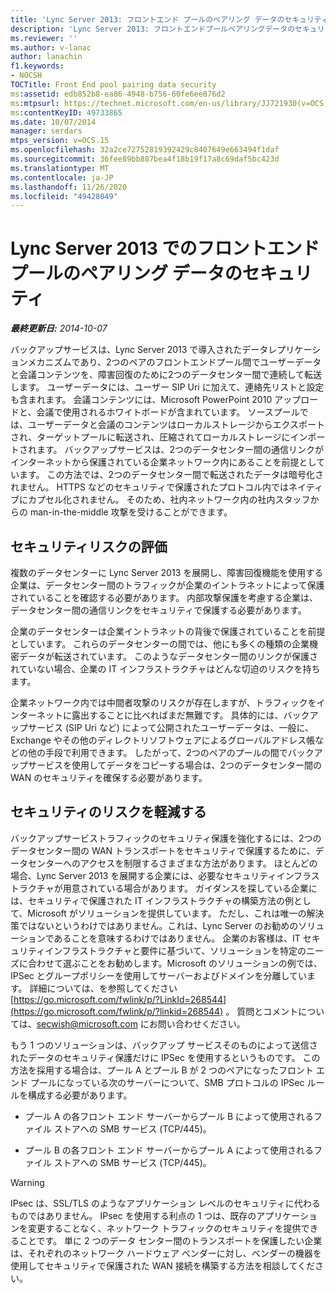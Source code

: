 ```yaml
---
title: 'Lync Server 2013: フロントエンド プールのペアリング データのセキュリティ'
description: 'Lync Server 2013: フロントエンドプールペアリングデータのセキュリティ。'
ms.reviewer: ''
ms.author: v-lanac
author: lanachin
f1.keywords:
- NOCSH
TOCTitle: Front End pool pairing data security
ms:assetid: edb852b8-ea86-4948-b756-60fe6ee876d2
ms:mtpsurl: https://technet.microsoft.com/en-us/library/JJ721930(v=OCS.15)
ms:contentKeyID: 49733865
ms.date: 10/07/2014
manager: serdars
mtps_version: v=OCS.15
ms.openlocfilehash: 32a2ce72752819392429c8407649e663494f1daf
ms.sourcegitcommit: 36fee89bb887bea4f18b19f17a8c69daf5bc423d
ms.translationtype: MT
ms.contentlocale: ja-JP
ms.lasthandoff: 11/26/2020
ms.locfileid: "49428049"
---
```

# <a name="front-end-pool-pairing-data-security-in-lync-server-2013"></a>Lync Server 2013 でのフロントエンド プールのペアリング データのセキュリティ

<div data-xmlns="http://www.w3.org/1999/xhtml">

<div class="topic" data-xmlns="http://www.w3.org/1999/xhtml" data-msxsl="urn:schemas-microsoft-com:xslt" data-cs="https://msdn.microsoft.com/">

<div data-asp="https://msdn2.microsoft.com/asp">



</div>

<div id="mainSection">

<div id="mainBody">

<span> </span>

_**最終更新日:** 2014-10-07_

バックアップサービスは、Lync Server 2013 で導入されたデータレプリケーションメカニズムであり、2つのペアのフロントエンドプール間でユーザーデータと会議コンテンツを、障害回復のために2つのデータセンター間で連続して転送します。 ユーザーデータには、ユーザー SIP Uri に加えて、連絡先リストと設定も含まれます。 会議コンテンツには、Microsoft PowerPoint 2010 アップロードと、会議で使用されるホワイトボードが含まれています。 ソースプールでは、ユーザーデータと会議のコンテンツはローカルストレージからエクスポートされ、ターゲットプールに転送され、圧縮されてローカルストレージにインポートされます。 バックアップサービスは、2つのデータセンター間の通信リンクがインターネットから保護されている企業ネットワーク内にあることを前提としています。 この方法では、2つのデータセンター間で転送されたデータは暗号化されません。 HTTPS などのセキュリティで保護されたプロトコル内ではネイティブにカプセル化されません。 そのため、社内ネットワーク内の社内スタッフからの man-in-the-middle 攻撃を受けることができます。

<div>

## <a name="evaluating-security-risks"></a>セキュリティリスクの評価

複数のデータセンターに Lync Server 2013 を展開し、障害回復機能を使用する企業は、データセンター間のトラフィックが企業のイントラネットによって保護されていることを確認する必要があります。 内部攻撃保護を考慮する企業は、データセンター間の通信リンクをセキュリティで保護する必要があります。

企業のデータセンターは企業イントラネットの背後で保護されていることを前提としています。 これらのデータセンターの間では、他にも多くの種類の企業機密データが転送されています。 このようなデータセンター間のリンクが保護されていない場合、企業の IT インフラストラクチャはどんな切迫のリスクを持ちます。

企業ネットワーク内では中間者攻撃のリスクが存在しますが、トラフィックをインターネットに露出することに比べればまだ無難です。 具体的には、バックアップサービス (SIP Uri など) によって公開されたユーザーデータは、一般に、Exchange やその他のディレクトリソフトウェアによるグローバルアドレス帳などの他の手段で利用できます。 したがって、2つのペアのプールの間でバックアップサービスを使用してデータをコピーする場合は、2つのデータセンター間の WAN のセキュリティを確保する必要があります。

</div>

<div>

## <a name="mitigating-security-risks"></a>セキュリティのリスクを軽減する

バックアップサービストラフィックのセキュリティ保護を強化するには、2つのデータセンター間の WAN トランスポートをセキュリティで保護するために、データセンターへのアクセスを制限するさまざまな方法があります。 ほとんどの場合、Lync Server 2013 を展開する企業には、必要なセキュリティインフラストラクチャが用意されている場合があります。 ガイダンスを探している企業には、セキュリティで保護された IT インフラストラクチャの構築方法の例として、Microsoft がソリューションを提供しています。 ただし、これは唯一の解決策ではないというわけではありません。これは、Lync Server のお勧めのソリューションであることを意味するわけではありません。 企業のお客様は、IT セキュリティインフラストラクチャと要件に基づいて、ソリューションを特定のニーズに合わせて選ぶことをお勧めします。Microsoft のソリューションの例では、IPSec とグループポリシーを使用してサーバーおよびドメインを分離しています。 詳細については、を参照してください [https://go.microsoft.com/fwlink/p/?LinkId=268544](https://go.microsoft.com/fwlink/p/?linkid=268544) 。 質問とコメントについては、secwish@microsoft.com にお問い合わせください。

もう 1 つのソリューションは、バックアップ サービスそのものによって送信されたデータのセキュリティ保護だけに IPSec を使用するというものです。 この方法を採用する場合は、プール A とプール B が 2 つのペアになったフロント エンド プールになっている次のサーバーについて、SMB プロトコルの IPSec ルールを構成する必要があります。

  - プール A の各フロント エンド サーバーからプール B によって使用されるファイル ストアへの SMB サービス (TCP/445)。

  - プール B の各フロント エンド サーバーからプール A によって使用されるファイル ストアへの SMB サービス (TCP/445)。

<div>


> [!WARNING]  
> IPsec は、SSL/TLS のようなアプリケーション レベルのセキュリティに代わるものではありません。 IPsec を使用する利点の 1 つは、既存のアプリケーションを変更することなく、ネットワーク トラフィックのセキュリティを提供できることです。 単に 2 つのデータ センター間のトランスポートを保護したい企業は、それぞれのネットワーク ハードウェア ベンダーに対し、ベンダーの機器を使用してセキュリティで保護された WAN 接続を構築する方法を相談してください。



</div>

</div>

</div>

<span> </span>

</div>

</div>

</div>

